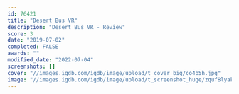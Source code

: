 ```yaml
---
id: 76421
title: "Desert Bus VR"
description: "Desert Bus VR - Review"
score: 3
date: "2019-07-02"
completed: FALSE
awards: ""
modified_date: "2022-07-04"
screenshots: []
cover: "//images.igdb.com/igdb/image/upload/t_cover_big/co4b5h.jpg"
image: "//images.igdb.com/igdb/image/upload/t_screenshot_huge/zquf8lyak9g3sdazc3v3.jpg"
---
```

